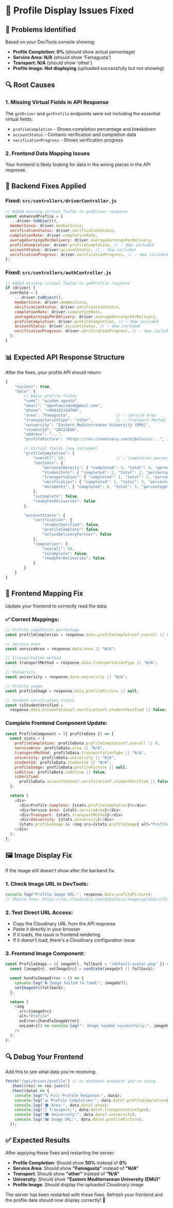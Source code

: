 # 🔧 Profile Display Issues Fixed

## 🎯 **Problems Identified**

Based on your DevTools console showing:

- **Profile Completion: 0%** (should show actual percentage)
- **Service Area: N/A** (should show 'Famagusta')
- **Transport: N/A** (should show 'other')
- **Profile Image: Not displaying** (uploaded successfully but not showing)

## 🔍 **Root Causes**

### 1. **Missing Virtual Fields in API Response**

The `getDriver` and `getProfile` endpoints were not including the essential virtual fields:

- `profileCompletion` - Shows completion percentage and breakdown
- `accountStatus` - Contains verification and completion data
- `verificationProgress` - Shows verification progress

### 2. **Frontend Data Mapping Issues**

Your frontend is likely looking for data in the wrong places in the API response.

## 🔧 **Backend Fixes Applied**

### **Fixed: `src/controllers/driverController.js`**

```javascript
// Added missing virtual fields to getDriver response
const enhancedProfile = {
  ...driver.toObject(),
  memberSince: driver.memberSince,
  verificationStatus: driver.verificationStatus,
  completionRate: driver.completionRate,
  averageEarningsPerDelivery: driver.averageEarningsPerDelivery,
  profileCompletion: driver.profileCompletion, // ✅ Now included
  accountStatus: driver.accountStatus, // ✅ Now included
  verificationProgress: driver.verificationProgress, // ✅ Now included
};
```

### **Fixed: `src/controllers/authController.js`**

```javascript
// Added missing virtual fields to getProfile response
if (driver) {
  userData = {
    ...driver.toObject(),
    memberSince: driver.memberSince,
    verificationStatus: driver.verificationStatus,
    completionRate: driver.completionRate,
    averageEarningsPerDelivery: driver.averageEarningsPerDelivery,
    profileCompletion: driver.profileCompletion, // ✅ Now included
    accountStatus: driver.accountStatus, // ✅ Now included
    verificationProgress: driver.verificationProgress, // ✅ Now included
  };
}
```

## 📊 **Expected API Response Structure**

After the fixes, your profile API should return:

```javascript
{
    "success": true,
    "data": {
        // Basic profile fields
        "name": "wisdom agunta",
        "email": "aguntawisdom@gmail.com",
        "phone": "+905332154789",
        "area": "Famagusta",                    // ✅ Service Area
        "transportationType": "other",          // ✅ Transport Method
        "university": "Eastern Mediterranean University (EMU)",
        "studentId": "20223056",
        "address": "...",
        "profilePicture": "https://res.cloudinary.com/dj6olncss/...", // ✅ Image URL

        // Virtual fields (now included)
        "profileCompletion": {
            "overall": 50,                      // ✅ Completion percentage
            "sections": {
                "personalDetails": { "completed": 3, "total": 4, "percentage": 75 },
                "studentInfo": { "completed": 2, "total": 2, "percentage": 100 },
                "transportation": { "completed": 1, "total": 2, "percentage": 50 },
                "verification": { "completed": 1, "total": 3, "percentage": 33 },
                "documents": { "completed": 0, "total": 5, "percentage": 0 }
            },
            "isComplete": false,
            "readyForDeliveries": false
        },

        "accountStatus": {
            "verification": {
                "studentVerified": false,
                "profileComplete": false,
                "activeDeliveryPartner": false
            },
            "completion": {
                "overall": 50,
                "isComplete": false,
                "readyForDeliveries": false
            }
        }
    }
}
```

## 🎨 **Frontend Mapping Fix**

Update your frontend to correctly read the data:

### **✅ Correct Mappings:**

```javascript
// Profile completion percentage
const profileCompletion = response.data.profileCompletion?.overall || 0;

// Service area
const serviceArea = response.data.area || "N/A";

// Transportation method
const transportMethod = response.data.transportationType || "N/A";

// University
const university = response.data.university || "N/A";

// Profile image
const profileImage = response.data.profilePicture || null;

// Student verification status
const isStudentVerified =
  response.data.accountStatus?.verification?.studentVerified || false;
```

### **Complete Frontend Component Update:**

```javascript
const ProfileComponent = ({ profileData }) => {
  const stats = {
    profileCompletion: profileData.profileCompletion?.overall || 0,
    serviceArea: profileData.area || "N/A",
    transportMethod: profileData.transportationType || "N/A",
    university: profileData.university || "N/A",
    studentId: profileData.studentId || "N/A",
    profileImage: profileData.profilePicture || null,
    isActive: profileData.isActive || false,
    isVerified:
      profileData.accountStatus?.verification?.studentVerified || false,
  };

  return (
    <div>
      <div>Profile Complete: {stats.profileCompletion}%</div>
      <div>Service Area: {stats.serviceArea}</div>
      <div>Transport: {stats.transportMethod}</div>
      <div>University: {stats.university}</div>
      {stats.profileImage && <img src={stats.profileImage} alt="Profile" />}
    </div>
  );
};
```

## 🖼️ **Image Display Fix**

If the image still doesn't show after the backend fix:

### 1. **Check Image URL in DevTools:**

```javascript
console.log("Profile Image URL:", response.data.profilePicture);
// Should show: https://res.cloudinary.com/dj6olncss/image/upload/v1754765396/driver-profiles/file_o04uvo.jpg
```

### 2. **Test Direct URL Access:**

- Copy the Cloudinary URL from the API response
- Paste it directly in your browser
- If it loads, the issue is frontend rendering
- If it doesn't load, there's a Cloudinary configuration issue

### 3. **Frontend Image Component:**

```javascript
const ProfileImage = ({ imageUrl, fallback = "/default-avatar.png" }) => {
  const [imageSrc, setImageSrc] = useState(imageUrl || fallback);

  const handleImageError = () => {
    console.log("❌ Image failed to load:", imageUrl);
    setImageSrc(fallback);
  };

  return (
    <img
      src={imageSrc}
      alt="Profile"
      onError={handleImageError}
      onLoad={() => console.log("✅ Image loaded successfully:", imageUrl)}
    />
  );
};
```

## 🔍 **Debug Your Frontend**

Add this to see what data you're receiving:

```javascript
fetch("/api/driver/profile") // or whatever endpoint you're using
  .then((res) => res.json())
  .then((data) => {
    console.log("🔍 Full Profile Response:", data);
    console.log("📊 Profile Completion:", data.data?.profileCompletion);
    console.log("🏠 Area:", data.data?.area);
    console.log("🚗 Transport:", data.data?.transportationType);
    console.log("🎓 University:", data.data?.university);
    console.log("🖼️ Image URL:", data.data?.profilePicture);
  });
```

## ✅ **Expected Results**

After applying these fixes and restarting the server:

- **Profile Completion**: Should show **50%** instead of **0%**
- **Service Area**: Should show **"Famagusta"** instead of **"N/A"**
- **Transport**: Should show **"other"** instead of **"N/A"**
- **University**: Should show **"Eastern Mediterranean University (EMU)"**
- **Profile Image**: Should display the uploaded Cloudinary image

The server has been restarted with these fixes. Refresh your frontend and the profile data should now display correctly! 🎯
